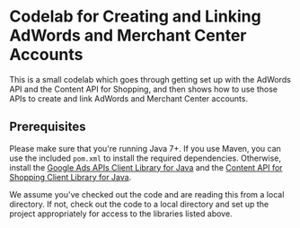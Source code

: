 # Codelab for Creating and Linking AdWords and Merchant Center Accounts

This is a small codelab which goes through getting set up with the
AdWords API and the Content API for Shopping, and then shows how to use
those APIs to create and link AdWords and Merchant Center accounts.

## Prerequisites

Please make sure that you're running Java 7+. If you use Maven, you can use
the included `pom.xml` to install the required dependencies.  Otherwise,
install the [Google Ads APIs Client Library for Java](https://github.com/googleads/googleads-java-lib)
and the [Content API for Shopping Client Library for Java](https://developers.google.com/api-client-library/java/apis/content/v2).

We assume you've checked out the code and are reading this from a local
directory. If not, check out the code to a local directory and set up the
project appropriately for access to the libraries listed above.
